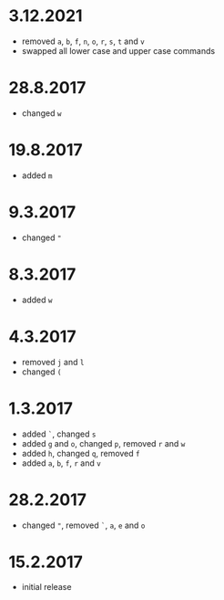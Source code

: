# 3.12.2021

* removed `a`, `b`, `f`, `n`, `o`, `r`, `s`, `t` and `v`
* swapped all lower case and upper case commands

# 28.8.2017

* changed `w`

# 19.8.2017

* added `m`

# 9.3.2017

* changed `"`

# 8.3.2017

* added `w`

# 4.3.2017

* removed `j` and `l`
* changed `(`

# 1.3.2017

* added `` ` ``, changed `s`
* added `g` and `o`, changed `p`, removed `r` and `w`
* added `h`, changed `q`, removed `f`
* added `a`, `b`, `f`, `r` and `v`

# 28.2.2017

* changed `"`, removed `` ` ``, `a`, `e` and `o`

# 15.2.2017

* initial release
